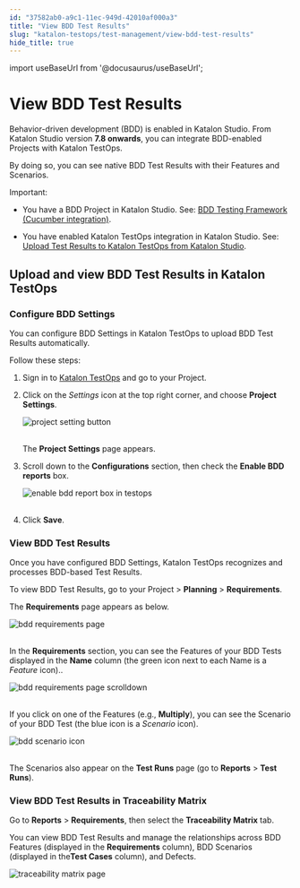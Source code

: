 ```yaml
---
id: "37582ab0-a9c1-11ec-949d-42010af000a3"
title: "View BDD Test Results"
slug: "katalon-testops/test-management/view-bdd-test-results"
hide_title: true
---
```

import useBaseUrl from '@docusaurus/useBaseUrl';


# <a id="id" class="anchor_top_offset"/><a id="ariaid-title1" class="anchor_top_offset"/>View BDD Test Results

<p xmlns="http://www.w3.org/1999/xhtml" className="p">Behavior-driven development (BDD) is enabled in Katalon Studio.   From Katalon Studio version <strong className="ph b">7.8 onwards</strong>, you can   integrate BDD-enabled Projects with Katalon TestOps.</p> 
<p xmlns="http://www.w3.org/1999/xhtml" className="p">By doing so, you can see native BDD Test Results with their   Features and Scenarios.</p> 
<div xmlns="http://www.w3.org/1999/xhtml" className="note important note_important"><span className="note__title">Important:</span> 
  <ul className="ul"><li className="li">
      <p className="p">You have a BDD Project in Katalon Studio. See: <a className="xref j-external-link" href="https://docs.katalon.com/katalon-studio/docs/cucumber-features-file.html" target="_blank">BDD
          Testing Framework (Cucumber integration)</a>.</p>
    </li><li className="li">
      <p className="p">You have enabled Katalon TestOps integration in Katalon Studio.
        See: <a className="xref j-external-link" href="https://docs.katalon.com/katalon-studio/docs/katalon-analytics-beta-integration.html" target="_blank">Upload
          Test Results to Katalon TestOps from Katalon Studio</a>.</p>
    </li></ul>
</div>
    

## <a id="id_1" class="anchor_top_offset"/>Upload and view BDD Test Results in Katalon TestOps

    
              
      

### <a id="id_2" class="anchor_top_offset"/>Configure BDD Settings

      
        
<p xmlns="http://www.w3.org/1999/xhtml" className="p">You can configure BDD Settings in Katalon TestOps to upload BDD   Test Results automatically.</p> 
        
<p xmlns="http://www.w3.org/1999/xhtml" className="p">Follow these steps:</p> 
        
<ol xmlns="http://www.w3.org/1999/xhtml" className="ol">   <li className="li">     <p className="p">Sign in to <a className="xref j-external-link" href="https://testops.katalon.io/login" target="_blank">Katalon         TestOps</a> and go to your Project.</p>   </li>   <li className="li">     <p className="p">Click on the <em className="ph i">Settings</em> icon at the top right corner, and       choose <strong className="ph b">Project Settings</strong>.</p>     <p className="p">       <img className="image" src={useBaseUrl("https://github.com/katalon-studio/docs-images/raw/master/katalon-analytics/docs/testops-revamp-july-bdd-test-results/project-setting-button-in-kto-settings-2.png")} alt="project setting button" /><br /><br />     </p>     <p className="p">The <strong className="ph b">Project Settings</strong> page appears.</p>   </li>   <li className="li">     <p className="p">Scroll down to the <strong className="ph b">Configurations</strong> section, then       check the <strong className="ph b">Enable BDD reports</strong> box.</p>     <p className="p">       <img className="image" src={useBaseUrl("https://github.com/katalon-studio/docs-images/raw/master/katalon-analytics/docs/testops-revamp-july-bdd-test-results/enable-bdd-reports-box-in-project-settings-page-2.png")} alt="enable bdd report box in testops" /><br /><br />     </p>   </li>   <li className="li">     <p className="p">Click <strong className="ph b">Save</strong>.</p>   </li> </ol> 
      
    
      

### <a id="id_3" class="anchor_top_offset"/>View BDD Test Results

      
        
<p xmlns="http://www.w3.org/1999/xhtml" className="p">Once you have configured BDD Settings, Katalon TestOps   recognizes and processes BDD-based Test Results.</p> 
        
<p xmlns="http://www.w3.org/1999/xhtml" className="p">To view BDD Test Results, go to your Project &gt;   <strong className="ph b">Planning</strong> &gt; <strong className="ph b">Requirements</strong>.</p> 
        
<p xmlns="http://www.w3.org/1999/xhtml" className="p">The <strong className="ph b">Requirements</strong> page appears as below.</p> 
        
<p xmlns="http://www.w3.org/1999/xhtml" className="p">   <img className="image" src={useBaseUrl("https://github.com/katalon-studio/docs-images/raw/master/katalon-analytics/docs/testops-revamp-july-bdd-test-results/bdd-features-in-requirement-page-2.png")} alt="bdd requirements page" /><br /><br /> </p> 
        
<p xmlns="http://www.w3.org/1999/xhtml" className="p">In the <strong className="ph b">Requirements</strong> section, you can see the   Features of your BDD Tests displayed in the <strong className="ph b">Name</strong>   column (the green icon next to each Name is a <em className="ph i">Feature</em>   icon)..</p> 
        
<p xmlns="http://www.w3.org/1999/xhtml" className="p">   <img className="image" src={useBaseUrl("https://github.com/katalon-studio/docs-images/raw/master/katalon-analytics/docs/testops-revamp-july-bdd-test-results/requirement-page-list-all-features-2.png")} alt="bdd requirements page scrolldown" /><br /><br /> </p> 
        
<p xmlns="http://www.w3.org/1999/xhtml" className="p">If you click on one of the Features (e.g.,   <strong className="ph b">Multiply</strong>), you can see the Scenario of your BDD   Test (the blue icon is a <em className="ph i">Scenario</em> icon).</p> 
        
<p xmlns="http://www.w3.org/1999/xhtml" className="p">   <img className="image" src={useBaseUrl("https://github.com/katalon-studio/docs-images/raw/master/katalon-analytics/docs/testops-revamp-july-bdd-test-results/multiply-scenarios-2.png")} alt="bdd scenario icon" /><br /><br /> </p> 
        
<p xmlns="http://www.w3.org/1999/xhtml" className="p">The Scenarios also appear on the <strong className="ph b">Test Runs</strong> page   (go to <strong className="ph b">Reports</strong> &gt; <strong className="ph b">Test     Runs</strong>).</p> 
      
    
      

### <a id="id_4" class="anchor_top_offset"/>View BDD Test Results in Traceability Matrix

      
        
<p xmlns="http://www.w3.org/1999/xhtml" className="p">Go to <strong className="ph b">Reports</strong> &gt;   <strong className="ph b">Requirements</strong>, then select the <strong className="ph b">Traceability     Matrix</strong> tab.</p> 
        
<p xmlns="http://www.w3.org/1999/xhtml" className="p">You can view BDD Test Results and manage the relationships   across BDD Features (displayed in the <strong className="ph b">Requirements</strong>   column), BDD Scenarios (displayed in the<strong className="ph b">Test Cases</strong>   column), and Defects.</p> 
        
<p xmlns="http://www.w3.org/1999/xhtml" className="p">   <img className="image" src={useBaseUrl("https://github.com/katalon-studio/docs-images/raw/master/katalon-analytics/docs/testops-revamp-july-bdd-test-results/traceability-matrix-page-correct-spelling-2.png")} alt="traceability matrix page" /><br /><br /> </p> 
      
    
